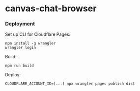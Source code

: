 # canvas-chat-browser

### Deployment

Set up CLI for Cloudflare Pages:

```
npm install -g wrangler
wrangler login
```

Build:

```
npm run build
```

Deploy:

```
CLOUDFLARE_ACCOUNT_ID=[...] npx wrangler pages publish dist
```
